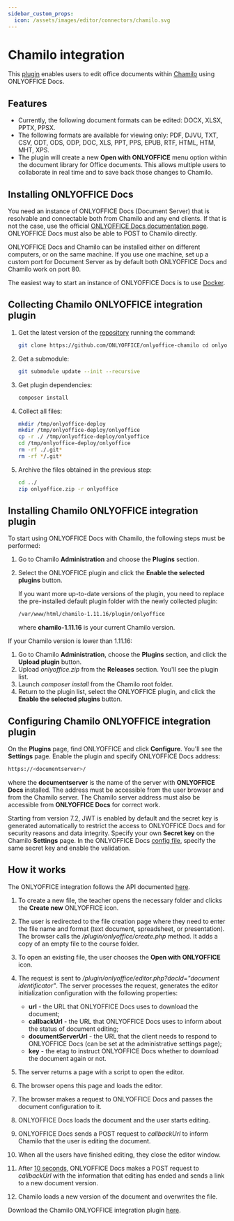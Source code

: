 ```yaml
---
sidebar_custom_props:
  icon: /assets/images/editor/connectors/chamilo.svg
---
```


# Chamilo integration

This [plugin](https://github.com/ONLYOFFICE/onlyoffice-chamilo) enables users to edit office documents within [Chamilo](https://chamilo.org/en/) using ONLYOFFICE Docs.

## Features

- Currently, the following document formats can be edited: DOCX, XLSX, PPTX, PPSX.
- The following formats are available for viewing only: PDF, DJVU, TXT, CSV, ODT, ODS, ODP, DOC, XLS, PPT, PPS, EPUB, RTF, HTML, HTM, MHT, XPS.
- The plugin will create a new **Open with ONLYOFFICE** menu option within the document library for Office documents. This allows multiple users to collaborate in real time and to save back those changes to Chamilo.

## Installing ONLYOFFICE Docs

You need an instance of ONLYOFFICE Docs (Document Server) that is resolvable and connectable both from Chamilo and any end clients. If that is not the case, use the official [ONLYOFFICE Docs documentation page](https://helpcenter.onlyoffice.com/server/linux/document/linux-installation.aspx). ONLYOFFICE Docs must also be able to POST to Chamilo directly.

ONLYOFFICE Docs and Chamilo can be installed either on different computers, or on the same machine. If you use one machine, set up a custom port for Document Server as by default both ONLYOFFICE Docs and Chamilo work on port 80.

The easiest way to start an instance of ONLYOFFICE Docs is to use [Docker](https://github.com/onlyoffice/Docker-DocumentServer).

## Collecting Chamilo ONLYOFFICE integration plugin

1. Get the latest version of the [repository](https://github.com/ONLYOFFICE/onlyoffice-chamilo) running the command:

   ``` sh
   git clone https://github.com/ONLYOFFICE/onlyoffice-chamilo cd onlyoffice-chamilo
   ```

2. Get a submodule:

   ``` sh
   git submodule update --init --recursive
   ```
3. Get plugin dependencies:
   
   ``` sh
   composer install
   ```

4. Collect all files:

   ``` sh
   mkdir /tmp/onlyoffice-deploy
   mkdir /tmp/onlyoffice-deploy/onlyoffice
   cp -r ./ /tmp/onlyoffice-deploy/onlyoffice
   cd /tmp/onlyoffice-deploy/onlyoffice
   rm -rf ./.git*
   rm -rf */.git*
   ```

5. Archive the files obtained in the previous step:

   ``` sh
   cd ../
   zip onlyoffice.zip -r onlyoffice
   ```

## Installing Chamilo ONLYOFFICE integration plugin

To start using ONLYOFFICE Docs with Chamilo, the following steps must be performed:

1. Go to Chamilo **Administration** and choose the **Plugins** section.

2. Select the ONLYOFFICE plugin and click the **Enable the selected plugins** button.

   If you want more up-to-date versions of the plugin, you need to replace the pre-installed default plugin folder with the newly collected plugin:

   ``` sh
   /var/www/html/chamilo-1.11.16/plugin/onlyoffice
   ```

   where **chamilo-1.11.16** is your current Chamilo version.

If your Chamilo version is lower than 1.11.16:

1. Go to Chamilo **Administration**, choose the **Plugins** section, and click the **Upload plugin** button.
2. Upload *onlyoffice.zip* from the **Releases** section. You'll see the plugin list.
3. Launch *composer install* from the Chamilo root folder.
4. Return to the plugin list, select the ONLYOFFICE plugin, and click the **Enable the selected plugins** button.

## Configuring Chamilo ONLYOFFICE integration plugin

On the **Plugins** page, find ONLYOFFICE and click **Configure**. You'll see the **Settings** page. Enable the plugin and specify ONLYOFFICE Docs address:

``` sh
https://<documentserver>/
```

where the **documentserver** is the name of the server with **ONLYOFFICE Docs** installed. The address must be accessible from the user browser and from the Chamilo server. The Chamilo server address must also be accessible from **ONLYOFFICE Docs** for correct work.

Starting from version 7.2, JWT is enabled by default and the secret key is generated automatically to restrict the access to ONLYOFFICE Docs and for security reasons and data integrity. Specify your own **Secret key** on the Chamilo **Settings** page. In the ONLYOFFICE Docs [config file](../../additional-api/signature/signature.md), specify the same secret key and enable the validation.

## How it works

The ONLYOFFICE integration follows the API documented [here](../basic-concepts.md).

1. To create a new file, the teacher opens the necessary folder and clicks the **Create new** ONLYOFFICE icon.

2. The user is redirected to the file creation page where they need to enter the file name and format (text document, spreadsheet, or presentation). The browser calls the */plugin/onlyoffice/create.php* method. It adds a copy of an empty file to the course folder.

3. To open an existing file, the user chooses the **Open with ONLYOFFICE** icon.

4. The request is sent to */plugin/onlyoffice/editor.php?docId="document identificator"*. The server processes the request, generates the editor initialization configuration with the following properties:

   - **url** - the URL that ONLYOFFICE Docs uses to download the document;
   - **callbackUrl** - the URL that ONLYOFFICE Docs uses to inform about the status of document editing;
   - **documentServerUrl** - the URL that the client needs to respond to ONLYOFFICE Docs (can be set at the administrative settings page);
   - **key** - the etag to instruct ONLYOFFICE Docs whether to download the document again or not.

5. The server returns a page with a script to open the editor.

6. The browser opens this page and loads the editor.

7. The browser makes a request to ONLYOFFICE Docs and passes the document configuration to it.

8. ONLYOFFICE Docs loads the document and the user starts editing.

9. ONLYOFFICE Docs sends a POST request to *callbackUrl* to inform Chamilo that the user is editing the document.

10. When all the users have finished editing, they close the editor window.

11. After [10 seconds](../how-it-works/saving-file.md#save-delay), ONLYOFFICE Docs makes a POST request to *callbackUrl* with the information that editing has ended and sends a link to a new document version.

12. Chamilo loads a new version of the document and overwrites the file.

Download the Chamilo ONLYOFFICE integration plugin [here](https://github.com/ONLYOFFICE/onlyoffice-chamilo/tree/master).
